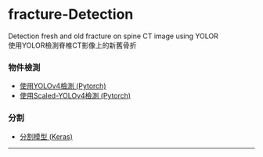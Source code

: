# fracture-Detection
 Detection fresh and old fracture on spine CT image using YOLOR  
 使用YOLOR檢測脊椎CT影像上的新舊骨折  
 
### 物件檢測
 * [使用YOLOv4檢測 (Pytorch)](https://github.com/qpal147147/fracture-Detection/tree/main/yolov4)
 * [使用Scaled-YOLOv4檢測 (Pytorch)](https://github.com/qpal147147/fracture-Detection/tree/main/scaled-yolov4)
 
### 分割
 * [分割模型 (Keras)](https://github.com/qpal147147/fracture-Detection/tree/main/segmentation)
 ---
 
